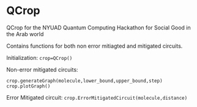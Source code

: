 # QCrop
QCrop for the NYUAD Quantum Computing Hackathon for Social Good in the Arab world

Contains functions for both non error mitiagted and mitigated circuits.

Initialization:
```crop=QCrop()```

Non-error mitigated circuits:
```
crop.generateGraph(molecule,lower_bound,upper_bound,step)
crop.plotGraph()
```

Error Mitigated circuit:
```crop.ErrorMitigatedCircuit(molecule,distance)```
